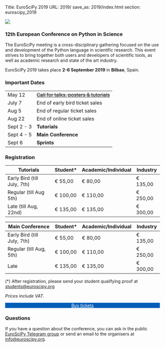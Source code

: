 Title: EuroSciPy 2019
URL: 2019/
save_as: 2019/index.html
section: euroscipy_2019

![](../static/2019/bilbao.jpeg)

### 12th European Conference on Python in Science

The EuroSciPy meeting is a cross-disciplinary gathering focused on the use and development
of the Python language in scientific research. This event strives to bring together both
users and developers of scientific tools, as well as academic research and state of the art
industry.

EuroSciPy 2019 takes place **2-6 September 2019** in **Bilbao**, Spain.

### Important Dates

|            |                                                                                   |
|------------|-----------------------------------------------------------------------------------|
| May 12     | <s>[Call for talks, posters & tutorials](https://pretalx.com/euroscipy-2019/)</s> |
| July 7     | End of early bird ticket sales                                                    |
| Aug 5      | End of regular ticket sales                                                       |
| Aug 22     | End of online ticket sales                                                        |
| Sept 2 - 3 | **Tutorials**                                                                     |
| Sept 4 - 5 | **Main Conference**                                                               |
| Sept 6     | **Sprints**                                                                       |


### Registration<a name="registration"></a>

| Tutorials                   | Student* | Academic/Individual | Industry |
|-----------------------------|----------|---------------------|----------|
| Early Bird (till July, 7th) | € 55,00  | € 80,00             | € 135,00 |
| Regular (till Aug 5th)      | € 100,00 | € 110,00            | € 250,00 |
| Late (till Aug, 22nd)       | € 135,00 | € 135,00            | € 300,00 |

| Main Conference             | Student* | Academic/Individual | Industry |
|-----------------------------|----------|---------------------|----------|
| Early Bird (till July, 7th) | € 55,00  | € 80,00             | € 135,00 |
| Regular (till Aug, 5th)     | € 100,00 | € 110,00            | € 250,00 |
| Late                        | € 135,00 | € 135,00            | € 300,00 |


(*)  After registration, please send your student qualifying proof at
<a href="mailto:students@euroscipy.org">students@euroscipy.org</a>

_Prices include VAT._

<div style="width: 100%; text-align: center;">
    <div class="button" style="background-color: #005db8;">
        <a href="https://ti.to/acpyss/euroscipy-2019"
           style="color: white;"
           target="_blank">Buy tickets</a>
    </div>
</div>

### Questions <a name="questions"></a>

If you have a question about the conference, you can ask in the public
[EuroSciPy Telegram group](https://t.me/euroscipy) or send an email to
the organisers at <a href="info@euroscipy.org">info@euroscipy.org</a>.
